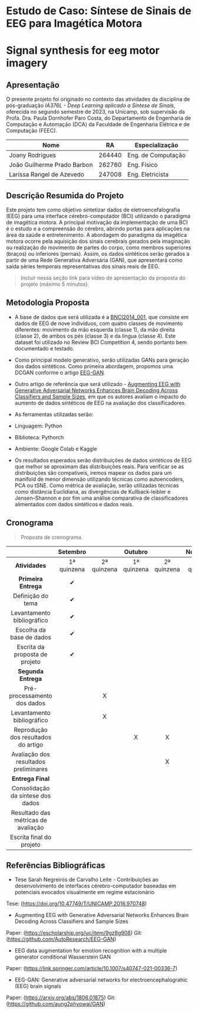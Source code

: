 # Estudo de Caso: Síntese de Sinais de EEG para Imagética Motora
# Signal synthesis for eeg motor imagery

## Apresentação

O presente projeto foi originado no contexto das atividades da disciplina de pós-graduação *IA376L - Deep Learning aplicado a Síntese de Sinais*, 
oferecida no segundo semestre de 2023, na Unicamp, sob supervisão da Profa. Dra. Paula Dornhofer Paro Costa, do Departamento de Engenharia de Computação e Automação (DCA) da Faculdade de Engenharia Elétrica e de Computação (FEEC).

|Nome  | RA | Especialização|
|--|--|--|
| Joany Rodrigues  | 264440  | Eng. de Computação|
| João Guilherme Prado Barbon  | 262760  | Eng. Físico|
| Larissa Rangel de Azevedo  | 247008  | Eng. Eletricista|

## Descrição Resumida do Projeto
  Este projeto tem como objetivo sintetizar dados de eletroencefalografia (EEG) para uma interface cérebro-computador (BCI) utilizando o paradigma de imagética motora. A principal motivação da implementação de uma BCI é o estudo e a compreensão do cérebro, abrindo portas para aplicações na área da saúde e entretenimento. A abordagem do paradigma da imagética motora ocorre pela aquisição dos sinais cerebrais gerados pela imaginação ou realização do movimento de partes do corpo, como membros superiores (braços) ou inferiores (pernas). Assim, os dados sintéticos serão gerados a partir de uma Rede Generativa Adversária (GAN), que apresentará como saída séries temporais representativas dos sinais reais de EEG.  

> Incluir nessa seção link para vídeo de apresentação da proposta do projeto (máximo 5 minutos).

## Metodologia Proposta
- A base de dados que será utilizada é a [BNCI2014_001](https://moabb.neurotechx.com/docs/generated/moabb.datasets.BNCI2014_001.html#r55ebd47d0fe7-1), que consiste em dados de EEG de nove indivíduos, com quatro classes de movimento diferentes: movimento da mão esquerda (classe 1), da mão direita (classe 2), de ambos os pés (classe 3) e da lingua (classe 4). Este dataset foi utilizado no Review BCI Competition 4, sendo portanto bem documentado e testado.
- Como principal modelo generativo, serão utilizadas GANs para geração dos dados sintéticos. Como primeira abordagem, propomos uma DCGAN conforme o artigo [EEG-GAN](https://arxiv.org/abs/1806.01875).
- Outro artigo de referência que será utilizado - [Augmenting EEG with Generative Adversarial Networks Enhances Brain Decoding Across Classifiers and Sample Sizes](https://escholarship.org/uc/item/9gz8g908), em que os autores avaliam o impacto do aumento de dados sintéticos de EEG na avaliação dos classificadores.
-  As ferramentas utilizadas serão:
  - Linguagem:  Python
  - Biblioteca: Pythorch
  - Ambiente: Google Colab e Kaggle
  
- Os resultados esperados serão distribuições de dados sintéticos de EEG que melhor se aproximam das distribuições reais. Para verificar se as distribuições são compatíveis, iremos mapear os dados para um manifold de menor dimensão utilizando técnicas como autoencoders, PCA ou tSNE. Como métrica de avaliação, serão utilizadas técnicas como distância Euclidiana, as divergências de Kullback-leibler e Jensen–Shannon e por fim uma análise comparativa de classificadores alimentados com dados sintéticos e dados reais.

## Cronograma
> Proposta de cronograma.

|                                       | Setembro     |             | Outubro     |             | Novembro    |             |
|:-------------------------------------:|:------------:|:-----------:|:-----------:|:-----------:|:-----------:|:-----------:|
| **Atividades**                            | 1ª quinzena  | 2ª quinzena | 1ª quinzena | 2ª quinzena | 1ª quinzena | 2ª quinzena |
| **Primeira Entrega**                    | ✔            |             |             |             |             |             |
| Definição do tema                     | ✔            |             |             |             |             |             |
| Levantamento bibliográfico            | ✔            |             |             |             |             |             |
| Escolha da base de dados              |✔            |             |             |             |             |             |
| Escrita da proposta de projeto        | ✔            |             |             |             |             |             |
| **Segunda Entrega**                   |              |             |             |             |             |             |
| Pré-processamento dos dados           |              | X           |             |             |             |             |
| Levantamento bibliográfico           |              | X           |             |             |             |             |
| Reprodução dos resultados do artigo   |              |             | X           | X           |             |             |
| Avaliação dos resultados preliminares |              |             |             | X           |             |             |
| **Entrega Final**                         |              |             |             |             |             |             |
| Consolidação da síntese dos dados     |              |             |             |             | X           |             |
| Resultado das métricas de avaliação   |              |             |             |             | X           | X           |
| Escrita final do projeto              |              |             |             |             |             | X           |


## Referências Bibliográficas
- Tese Sarah Negreiros de Carvalho Leite - Contribuições ao desenvolvimento de interfaces cérebro-computador baseadas em potenciais evocados visualmente em regime estacionário

Tese: (https://doi.org/10.47749/T/UNICAMP.2016.970748)

- Augmenting EEG with Generative Adversarial Networks Enhances Brain Decoding Across Classifiers and Sample Sizes

Paper: (https://escholarship.org/uc/item/9gz8g908)
Git: (https://github.com/AutoResearch/EEG-GAN)

- EEG data augmentation for emotion recognition with a multiple generator conditional Wasserstein GAN

Paper: (https://link.springer.com/article/10.1007/s40747-021-00336-7)

- EEG-GAN: Generative adversarial networks for electroencephalograhic (EEG) brain signals

Paper: (https://arxiv.org/abs/1806.01875)
Git: (https://github.com/aung2phyowai/GAN)

